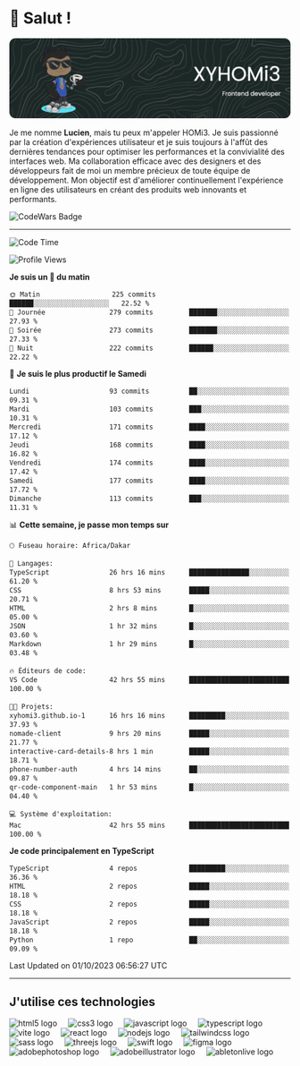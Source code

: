 # 👋 Salut !

![Header](./github-header-image.png)

Je me nomme **Lucien**, mais tu peux m'appeler HOMi3. Je suis passionné par la création d'expériences utilisateur et je suis toujours à l'affût des dernières tendances pour optimiser les performances et la convivialité des interfaces web. Ma collaboration efficace avec des designers et des développeurs fait de moi un membre précieux de toute équipe de développement. Mon objectif est d'améliorer continuellement l'expérience en ligne des utilisateurs en créant des produits web innovants et performants.

![CodeWars Badge](https://www.codewars.com/users/xyhomi3/badges/small)

---
<!--START_SECTION:waka-->
![Code Time](http://img.shields.io/badge/Code%20Time-53%20hrs%2047%20mins-blue)

![Profile Views](http://img.shields.io/badge/Vues%20du%20profil-711-blue)

**Je suis un 🐤 du matin** 

```text
🌞 Matin                  225 commits         ██████░░░░░░░░░░░░░░░░░░░   22.52 % 
🌆 Journée                279 commits         ███████░░░░░░░░░░░░░░░░░░   27.93 % 
🌃 Soirée                 273 commits         ███████░░░░░░░░░░░░░░░░░░   27.33 % 
🌙 Nuit                   222 commits         ██████░░░░░░░░░░░░░░░░░░░   22.22 % 
```
📅 **Je suis le plus productif le Samedi** 

```text
Lundi                    93 commits          ██░░░░░░░░░░░░░░░░░░░░░░░   09.31 % 
Mardi                    103 commits         ███░░░░░░░░░░░░░░░░░░░░░░   10.31 % 
Mercredi                 171 commits         ████░░░░░░░░░░░░░░░░░░░░░   17.12 % 
Jeudi                    168 commits         ████░░░░░░░░░░░░░░░░░░░░░   16.82 % 
Vendredi                 174 commits         ████░░░░░░░░░░░░░░░░░░░░░   17.42 % 
Samedi                   177 commits         ████░░░░░░░░░░░░░░░░░░░░░   17.72 % 
Dimanche                 113 commits         ███░░░░░░░░░░░░░░░░░░░░░░   11.31 % 
```


📊 **Cette semaine, je passe mon temps sur** 

```text
🕑︎ Fuseau horaire: Africa/Dakar

💬 Langages: 
TypeScript               26 hrs 16 mins      ███████████████░░░░░░░░░░   61.20 % 
CSS                      8 hrs 53 mins       █████░░░░░░░░░░░░░░░░░░░░   20.71 % 
HTML                     2 hrs 8 mins        █░░░░░░░░░░░░░░░░░░░░░░░░   05.00 % 
JSON                     1 hr 32 mins        █░░░░░░░░░░░░░░░░░░░░░░░░   03.60 % 
Markdown                 1 hr 29 mins        █░░░░░░░░░░░░░░░░░░░░░░░░   03.48 % 

🔥 Éditeurs de code: 
VS Code                  42 hrs 55 mins      █████████████████████████   100.00 % 

🐱‍💻 Projets: 
xyhomi3.github.io-1      16 hrs 16 mins      █████████░░░░░░░░░░░░░░░░   37.93 % 
nomade-client            9 hrs 20 mins       █████░░░░░░░░░░░░░░░░░░░░   21.77 % 
interactive-card-details-8 hrs 1 min         █████░░░░░░░░░░░░░░░░░░░░   18.71 % 
phone-number-auth        4 hrs 14 mins       ██░░░░░░░░░░░░░░░░░░░░░░░   09.87 % 
qr-code-component-main   1 hr 53 mins        █░░░░░░░░░░░░░░░░░░░░░░░░   04.40 % 

💻 Système d'exploitation: 
Mac                      42 hrs 55 mins      █████████████████████████   100.00 % 
```

**Je code principalement en TypeScript** 

```text
TypeScript               4 repos             █████████░░░░░░░░░░░░░░░░   36.36 % 
HTML                     2 repos             █████░░░░░░░░░░░░░░░░░░░░   18.18 % 
CSS                      2 repos             █████░░░░░░░░░░░░░░░░░░░░   18.18 % 
JavaScript               2 repos             █████░░░░░░░░░░░░░░░░░░░░   18.18 % 
Python                   1 repo              ██░░░░░░░░░░░░░░░░░░░░░░░   09.09 % 
```




 Last Updated on 01/10/2023 06:56:27 UTC
<!--END_SECTION:waka-->
---

## J'utilise ces technologies

<div align="left">
  <img src="https://skillicons.dev/icons?i=html" height="40" alt="html5 logo"  />
  <img width="12" />
  <img src="https://skillicons.dev/icons?i=css" height="40" alt="css3 logo"  />
  <img width="12" />
  <img src="https://skillicons.dev/icons?i=js" height="40" alt="javascript logo"  />
  <img width="12" />
  <img src="https://skillicons.dev/icons?i=ts" height="40" alt="typescript logo"  />
  <img width="12" />
  <img src="https://skillicons.dev/icons?i=vite" height="40" alt="vite logo"  />
  <img width="12" />
  <img src="https://skillicons.dev/icons?i=react" height="40" alt="react logo"  />
  <img width="12" />
  <img src="https://cdn.jsdelivr.net/gh/devicons/devicon/icons/nodejs/nodejs-original.svg" height="40" alt="nodejs logo"  />
  <img width="12" />
  <img src="https://skillicons.dev/icons?i=tailwind" height="40" alt="tailwindcss logo"  />
  <img width="12" />
  <img src="https://skillicons.dev/icons?i=sass" height="40" alt="sass logo"  />
  <img width="12" />
  <img src="https://skillicons.dev/icons?i=threejs" height="40" alt="threejs logo"  />
  <img width="12" />
  <img src="https://skillicons.dev/icons?i=swift" height="40" alt="swift logo"  />
  <img width="12" />
  <img src="https://skillicons.dev/icons?i=figma" height="40" alt="figma logo"  />
  <img width="12" />
  <img src="https://skillicons.dev/icons?i=ps" height="40" alt="adobephotoshop logo"  />
  <img width="12" />
  <img src="https://skillicons.dev/icons?i=ai" height="40" alt="adobeillustrator logo"  />
  <img width="12" />
  <img src="https://skillicons.dev/icons?i=ableton" height="40" alt="abletonlive logo"  />
</div>



